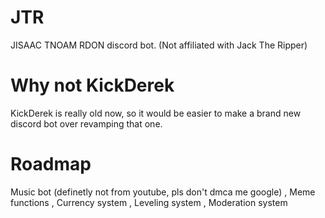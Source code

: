 # JTR
JISAAC TNOAM RDON discord bot. (Not affiliated with Jack The Ripper)

# Why not KickDerek
KickDerek is really old now, so it would be easier to make a brand new discord bot over revamping that one.

# Roadmap
Music bot (definetly not from youtube, pls don't dmca me google)
, Meme functions
, Currency system
, Leveling system
, Moderation system
